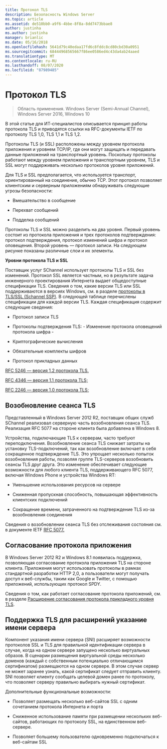 ```yaml
---
title: Протокол TLS
description: Безопасность Windows Server
ms.topic: article
ms.assetid: de510bb0-a9f6-4bbe-8f8a-8dd7473bbae8
author: justinha
ms.author: justinha
manager: brianlic
ms.date: 05/16/2018
ms.openlocfilehash: 5641d79c40edaa17fd6c8fddc8cd80cbd30a0951
ms.sourcegitcommit: 68444968565667f86ee0586ed4c43da4ab24aaed
ms.translationtype: MT
ms.contentlocale: ru-RU
ms.lasthandoff: 08/07/2020
ms.locfileid: "87989485"
---
```

# <a name="transport-layer-security-protocol"></a>Протокол TLS

>Область применения. Windows Server (Semi-Annual Channel), Windows Server 2016, Windows 10

В этой статье для ИТ-специалистов описывается принцип работы протокола TLS и приводятся ссылки на RFC-документы IETF по протоколу TLS 1,0, TLS 1,1 и TLS 1,2.

Протоколы TLS (и SSL) расположены между уровнем протокола приложения и уровнем TCP/IP, где они могут защищать и передавать данные приложений на транспортный уровень. Поскольку протоколы работают между уровнем приложения и транспортным уровнем, TLS и SSL могут поддерживать несколько протоколов уровня приложений.

Для TLS и SSL предполагается, что используется транспорт, ориентированный на соединение, обычно TCP. Этот протокол позволяет клиентским и серверным приложениям обнаруживать следующие угрозы безопасности:

-   Вмешательство в сообщение

-   Перехват сообщений

-   Подделка сообщений

Протоколы TLS и SSL можно разделить на два уровня. Первый уровень состоит из протокола приложения и трех протоколов подтверждения: протокол подтверждения, протокол изменений шифра и протокол оповещения. Второй уровень — протокол записи. На следующем рисунке показаны различные слои и их элементы.

**Уровни протокола TLS и SSL**


Поставщик услуг SChannel использует протоколы TLS и SSL без изменений. Протокол SSL является частным, но в результате задача инженерного проектирования Интернета выдает общедоступные спецификации TLS. Сведения о том, какие версии TLS или SSL поддерживаются в версиях Windows, см. в разделе [протоколы в TLS/SSL (Schannel SSP)](/windows/win32/secauthn/protocols-in-tls-ssl--schannel-ssp-). В следующей таблице перечислены спецификации для каждой версии TLS. Каждая спецификация содержит следующие сведения:

-   Протокол записи TLS

-   Протоколы подтверждения TLS: \- Изменение протокола оповещений протокола шифра \-

-   Криптографические вычисления

-   Обязательные комплекты шифров

-   Протокол прикладных данных

[RFC 5246 — версия 1.2 протокола TLS.](http://tools.ietf.org/html/rfc5246)

[RFC 4346 — версия 1.1 протокола TLS;](http://tools.ietf.org/html/rfc4346)

[RFC 2246 — версия 1.0 протокола TLS;](http://tools.ietf.org/html/rfc2246)

## <a name="tls-session-resumption"></a><a name="BKMK_SessionResumption"></a>Возобновление сеанса TLS
Представленный в Windows Server 2012 R2, поставщик общих служб SChannel реализовал серверную часть возобновления сеанса TLS. Реализация RFC 5077 на стороне клиента была добавлена в Windows 8.

Устройства, подключающие TLS к серверам, часто требуют переподключения. Возобновление сеанса TLS снижает затраты на установку TLS-подключений, так как возобновление включает в себя сокращенное подтверждение TLS. Это упрощает несколько попыток возобновления работы, позволяя группе TLS-серверов возобновить сеансы TLS друг друга. Это изменение обеспечивает следующие возможности для любого клиента TLS, поддерживающего RFC 5077, включая Windows Phone и устройства Windows RT:

-   Уменьшение использования ресурсов на сервере

-   Сниженная пропускная способность, повышающая эффективность клиентских подключений

-   Сокращение времени, затраченного на подтверждение TLS из-за возобновления соединения

Сведения о возобновлении сеанса TLS без отслеживания состояния см. в документе IETF [RFC 5077.](http://www.ietf.org/rfc/rfc5077)

## <a name="application-protocol-negotiation"></a><a name="BKMK_AppProtocolNego"></a>Согласование протокола приложения
 В Windows Server 2012 R2 и Windows 8.1 появилась поддержка, позволяющая согласование протокола приложения TLS на стороне клиента. Приложения могут использовать протоколы в рамках стандартной разработки HTTP 2,0, а пользователи могут получать доступ к веб-службы, таким как Google и Twitter, с помощью приложений, использующих протокол SPDY.

Сведения о том, как работает согласование протокола приложений, см. в разделе [Расширение согласования протокола прикладного уровня TLS](http://tools.ietf.org/search/draft-ietf-tls-applayerprotoneg-05).

## <a name="tls-support-for-server-name-indication-extensions"></a><a name="BKMK_SNI"></a>Поддержка TLS для расширений указание имени сервера
Компонент указания имени сервера (SNI) расширяет возможности протоколов SSL и TLS для правильной идентификации сервера в случае, когда на одном сервере запущено несколько виртуальных образов. В сценарии размещения виртуальной среды несколько доменов (каждый с собственным потенциально отличающимся сертификатом) размещаются на одном сервере. В этом случае сервер не может заранее узнать, какой сертификат следует отправить клиенту. SNI позволяет клиенту сообщать целевой домен ранее по протоколу, что позволяет серверу правильно выбирать нужный сертификат.

Дополнительные функциональные возможности:

-   Позволяет размещать несколько веб-сайтов SSL с одним сочетанием протокола Интернета и порта

-   Сниженное использование памяти при размещении нескольких веб-сайтов, работающих по протоколу SSL, на единственном веб-сервере.

-   Позволяет большему пользователю одновременно подключаться к веб-сайтам SSL